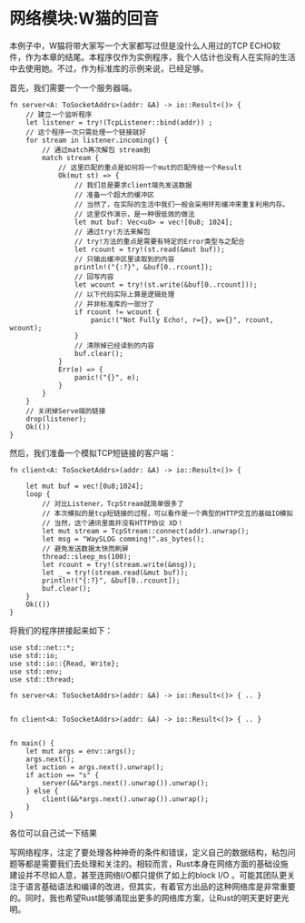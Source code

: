 # 网络模块:W猫的回音

本例子中，W猫将带大家写一个大家都写过但是没什么人用过的TCP ECHO软件，作为本章的结尾。本程序仅作为实例程序，我个人估计也没有人在实际的生活中去使用她。不过，作为标准库的示例来说，已经足够。

首先，我们需要一个一个服务器端。

```
fn server<A: ToSocketAddrs>(addr: &A) -> io::Result<()> {
    // 建立一个监听程序
    let listener = try!(TcpListener::bind(addr)) ;
    // 这个程序一次只需处理一个链接就好
    for stream in listener.incoming() {
        // 通过match再次解包 stream到
        match stream {
            // 这里匹配的重点是如何将一个mut的匹配传给一个Result
            Ok(mut st) => {
                // 我们总是要求client端先发送数据
                // 准备一个超大的缓冲区
                // 当然了，在实际的生活中我们一般会采用环形缓冲来重复利用内存。
                // 这里仅作演示，是一种很低效的做法
                let mut buf: Vec<u8> = vec![0u8; 1024];
                // 通过try!方法来解包
                // try!方法的重点是需要有特定的Error类型与之配合
                let rcount = try!(st.read(&mut buf));
                // 只输出缓冲区里读取到的内容
                println!("{:?}", &buf[0..rcount]);
                // 回写内容
                let wcount = try!(st.write(&buf[0..rcount]));
                // 以下代码实际上算是逻辑处理
                // 并非标准库的一部分了
                if rcount != wcount {
                    panic!("Not Fully Echo!, r={}, w={}", rcount, wcount);
                }
                // 清除掉已经读到的内容
                buf.clear();
            }
            Err(e) => {
                panic!("{}", e);
            }
        }
    }
    // 关闭掉Serve端的链接
    drop(listener);
    Ok(())
}

```


然后，我们准备一个模拟TCP短链接的客户端：

```
fn client<A: ToSocketAddrs>(addr: &A) -> io::Result<()> {

    let mut buf = vec![0u8;1024];
    loop {
        // 对比Listener，TcpStream就简单很多了
        // 本次模拟的是tcp短链接的过程，可以看作是一个典型的HTTP交互的基础IO模拟
        // 当然，这个通讯里面并没有HTTP协议 XD！
        let mut stream = TcpStream::connect(addr).unwrap();
        let msg = "WaySLOG comming!".as_bytes();
        // 避免发送数据太快而刷屏
        thread::sleep_ms(100);
        let rcount = try!(stream.write(&msg));
        let _ = try!(stream.read(&mut buf));
        println!("{:?}", &buf[0..rcount]);
        buf.clear();
    }
    Ok(())
}

```

将我们的程序拼接起来如下：

```
use std::net::*;
use std::io;
use std::io::{Read, Write};
use std::env;
use std::thread;

fn server<A: ToSocketAddrs>(addr: &A) -> io::Result<()> { .. }


fn client<A: ToSocketAddrs>(addr: &A) -> io::Result<()> { .. }


fn main() {
    let mut args = env::args();
    args.next();
    let action = args.next().unwrap();
    if action == "s" {
        server(&&*args.next().unwrap()).unwrap();
    } else {
        client(&&*args.next().unwrap()).unwrap();
    }
}

```

各位可以自己试一下结果


写网络程序，注定了要处理各种神奇的条件和错误，定义自己的数据结构，粘包问题等都是需要我们去处理和关注的。相较而言，Rust本身在网络方面的基础设施建设并不尽如人意，甚至连网络I/O都只提供了如上的block I/O 。可能其团队更关注于语言基础语法和编译的改进，但其实，有着官方出品的这种网络库是非常重要的。同时，我也希望Rust能够涌现出更多的网络库方案，让Rust的明天更好更光明。
